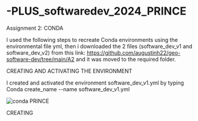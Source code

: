 # -PLUS_softwaredev_2024_PRINCE

Assignment 2: CONDA

I used the following steps to recreate Conda environments using the environmental file yml, then i downloaded the 2 files (software_dev_v1 and software_dev_v2) from this link: https://github.com/augustinh22/geo-software-dev/tree/main/A2 and it was moved to the required folder.

CREATING AND ACTIVATING THE ENVIRONMENT

I created and activated the environment software_dev_v1.yml by typing Conda create_name --name software_dev_v1.yml

![conda PRINCE](https://github.com/ifeanyi2000/-PLUS_softwaredev_2024_PRINCE/assets/162834986/4b8840e9-f2b8-4804-806b-c0a1caa164f8)

CREATING 


